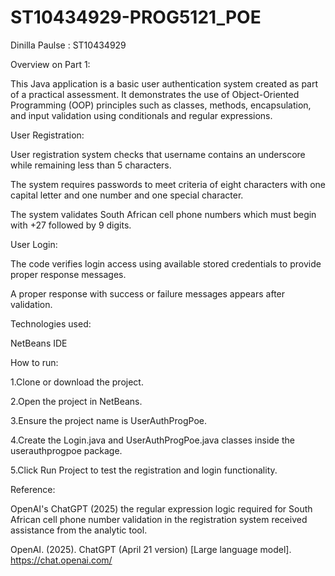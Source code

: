# ST10434929-PROG5121_POE
Dinilla Paulse : ST10434929

Overview on Part 1: 

This Java application is a basic user authentication system created as part of a practical assessment. It demonstrates the use of Object-Oriented Programming (OOP) principles such as classes, methods, encapsulation, and input validation using conditionals and regular expressions. 

 

User Registration: 

User registration system checks that username contains an underscore while remaining less than 5 characters. 

The system requires passwords to meet criteria of eight characters with one capital letter and one number and one special character. 

The system validates South African cell phone numbers which must begin with +27 followed by 9 digits. 

 

User Login: 

The code verifies login access using available stored credentials to provide proper response messages. 

 A proper response with success or failure messages appears after validation. 

 

 

Technologies used: 

NetBeans IDE 

 
How to run: 

 

1.Clone or download the project. 

2.Open the project in NetBeans. 

3.Ensure the project name is UserAuthProgPoe. 

4.Create the Login.java and UserAuthProgPoe.java classes inside the userauthprogpoe package. 

5.Click Run Project to test the registration and login functionality. 

 

Reference: 

OpenAI's ChatGPT (2025) the regular expression logic required for South African cell phone number validation in the registration system received assistance from the analytic tool. 

 

OpenAI. (2025). ChatGPT (April 21 version) [Large language model]. https://chat.openai.com/ 

 

 

 

 

 
